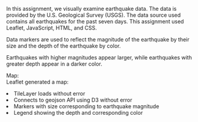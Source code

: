 <p>In this assignment, we visually examine earthquake data. The data is provided by the U.S. Geological Survey (USGS). The data source used contains all earthquakes for the past seven days. This assignment used Leaflet, JavaScript, HTML, and CSS.</p>

<p>Data markers are used to reflect the magnitude of the earthquake by their size and the depth of the earthquake by color. </p>

<p>Earthquakes with higher magnitudes appear larger, while earthquakes with greater depth appear in a darker color. </p>

Map:</br>
Leaflet generated a map:
<li>TileLayer loads without error</li>
<li>Connects to geojson API using D3 without error</li> 
<li>Markers with size corresponding to earthquake magnitude</li>
<li>Legend showing the depth and corresponding color</li> 

